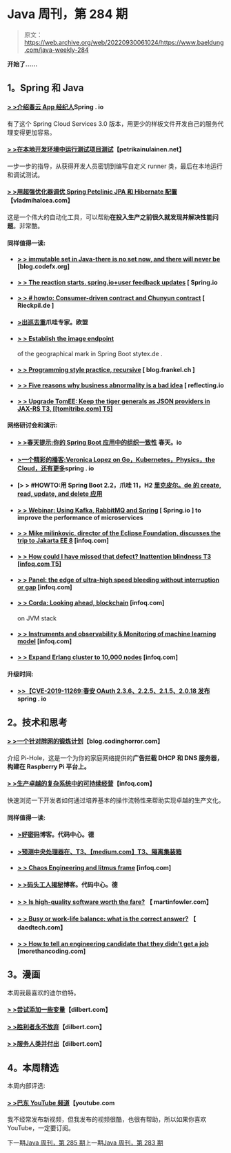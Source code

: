 # Java 周刊，第 284 期

> 原文：<https://web.archive.org/web/20220930061024/https://www.baeldung.com/java-weekly-284>

**开始了……**

## 1。Spring 和 Java

#### [**> >介绍春云 App 经纪人**](https://web.archive.org/web/20221208143856/https://spring.io/blog/2019/05/30/introducing-spring-cloud-app-broker)Spring . io

有了这个 Spring Cloud Services 3.0 版本，用更少的样板文件开发自己的服务代理变得更加容易。

#### [**> >在本地开发环境中运行测试项目测试**](https://web.archive.org/web/20221208143856/https://www.petrikainulainen.net/programming/testing/running-testproject-tests-on-a-local-development-environment/)【petrikainulainen.net】

一步一步的指导，从获得开发人员密钥到编写自定义 runner 类，最后在本地运行和调试测试。

#### [**> >用超强优化器调优 Spring Petclinic JPA 和 Hibernate 配置**](https://web.archive.org/web/20221208143856/https://vladmihalcea.com/spring-petclinic-hypersistence-optimizer/)【vladmihalcea.com】

这是一个伟大的自动化工具，可以帮助**在投入生产之前很久就发现并解决性能问题**。非常酷。

#### 同样值得一读:

*   #### [**> > immutable set in Java-there is no set now, and there will never be**](https://web.archive.org/web/20221208143856/https://blog.codefx.org/java/immutable-collections-in-java/) [blog.codefx.org]

*   #### [**> > The reaction starts. spring.io+user feedback updates**](https://web.archive.org/web/20221208143856/https://spring.io/blog/2019/06/05/react-ing-to-start-spring-io-user-feedback-updates) [ Spring.io

*   #### [**> > # howto: Consumer-driven contract and Chunyun contract**](https://web.archive.org/web/20221208143856/https://rieckpil.de/howto-consumer-driven-contracts-with-spring-cloud-contract/) [ Rieckpil.de ]

*   #### [**>出巡去重**](https://web.archive.org/web/20221208143856/https://www.javaspecialists.eu/archive/Issue270.html)爪哇专家。欧盟

*   #### [**> > Establish the image endpoint**](https://web.archive.org/web/20221208143856/http://stytex.de/blog/2019/06/04/geomarker-api-spring/)

    of the geographical mark in Spring Boot stytex.de .
*   #### [**> > Programming style practice, recursive**](https://web.archive.org/web/20221208143856/https://blog.frankel.ch/exercises-programming-style/4/) [ blog.frankel.ch ]

*   #### [> > Five reasons why business abnormality is a bad idea](https://web.archive.org/web/20221208143856/https://reflectoring.io/business-exceptions/) [ reflecting.io

*   #### [**> > Upgrade TomEE: Keep the tiger generals as JSON providers in JAX-RS** T3, [[tomitribe.com] T5]](https://web.archive.org/web/20221208143856/https://www.tomitribe.com/blog/upgrading-tomee-keeping-jettison-as-the-json-provider-in-jax-rs/)

#### 网络研讨会和演示:

*   #### [**> >春天提示:你的 Spring Boot 应用中的组织一致性**](https://web.archive.org/web/20221208143856/https://spring.io/blog/2019/06/05/spring-tips-organizational-consistency-in-your-spring-boot-applications) 春天。io

*   #### [>一个精彩的播客:Veronica Lopez on Go，Kubernetes，Physics，the Cloud，还有更多](https://web.archive.org/web/20221208143856/https://spring.io/blog/2019/05/31/a-bootiful-podcast-ver-nica-lopez-on-go-kubernetes-physics-the-cloud-and-more)spring . io

*   #### [**> > #HOWTO:用 Spring Boot 2.2，爪哇 11，H2** [ 里克皮尔。de 的 create, read, update, and delete 应用](https://web.archive.org/web/20221208143856/https://rieckpil.de/howto-crud-application-with-spring-boot-2-2-java-11-and-h2/)

*   #### [**> > Webinar: Using Kafka, RabbitMQ and Spring**](https://web.archive.org/web/20221208143856/https://spring.io/blog/2019/05/30/webinar-boosting-microservice-performance-with-kafka-rabbitmq-and-spring) [ Spring.io ] to improve the performance of microservices

*   #### [**> > Mike milinkovic, director of the Eclipse Foundation, discusses the trip to Jakarta EE 8**](https://web.archive.org/web/20221208143856/https://www.infoq.com/podcasts/milinkovich-jakarta-ee/?utm_campaign=infoq_content&utm_source=infoq&utm_medium=feed&utm_term=global) [infoq.com]

*   #### [**> > How could I have missed that defect? Inattention blindness** T3 [infoq.com T5]](https://web.archive.org/web/20221208143856/https://www.infoq.com/presentations/testing-defects-notice?utm_campaign=infoq_content&utm_source=infoq&utm_medium=feed&utm_term=global)

*   #### [**> > Panel: the edge of ultra-high speed bleeding without interruption or gap**](https://web.archive.org/web/20221208143856/https://www.infoq.com/presentations/panel-release-risk?utm_campaign=infoq_content&utm_source=infoq&utm_medium=feed&utm_term=global) [infoq.com]

*   #### [**> > Corda: Looking ahead, blockchain**](https://web.archive.org/web/20221208143856/https://www.infoq.com/presentations/corda-blockchain-jvm?utm_campaign=infoq_content&utm_source=infoq&utm_medium=feed&utm_term=global) [infoq.com]

    on JVM stack
*   #### [**> > Instruments and observability & Monitoring of machine learning model**](https://web.archive.org/web/20221208143856/https://www.infoq.com/presentations/instrumentation-observability-monitoring-ml?utm_campaign=infoq_content&utm_source=infoq&utm_medium=feed&utm_term=global) [infoq.com]

*   #### [**> > Expand Erlang cluster to 10,000 nodes**](https://web.archive.org/web/20221208143856/https://www.infoq.com/presentations/erland-scale-10000-nodes?utm_campaign=infoq_content&utm_source=infoq&utm_medium=feed&utm_term=global) [infoq.com]

#### 升级时间:

*   #### [**>>【CVE-2019-11269:春安 OAuth 2.3.6、2.2.5、2.1.5、2.0.18 发布**](https://web.archive.org/web/20221208143856/https://spring.io/blog/2019/05/30/cve-2019-11269-spring-security-oauth-2-3-6-2-2-5-2-1-5-2-0-18-released)spring . io

## 2。技术和思考

#### [> >一个针对胖网的锻炼计划](https://web.archive.org/web/20221208143856/https://blog.codinghorror.com/an-exercise-program-for-the-fat-web/)【blog.codinghorror.com】

介绍 Pi-Hole，这是一个为你的家庭网络提供的**广告拦截 DHCP 和 DNS 服务器，构建在 Raspberry Pi 平台上。**

#### [**> >生产卓越的复杂系统中的可持续经营**](https://web.archive.org/web/20221208143856/https://www.infoq.com/articles/production-excellence-sustainable-operations-complex-systems/?utm_campaign=infoq_content&utm_source=infoq&utm_medium=feed&utm_term=global)【infoq.com】

快速浏览一下开发者如何通过培养基本的操作流畅性来帮助实现卓越的生产文化。

#### 同样值得一读:

*   #### [**>好密码**](https://web.archive.org/web/20221208143856/https://blog.codecentric.de/en/2019/06/good-password/)博客。代码中心。德

*   #### [**>预测中央处理器在**、T3、【medium.com】T3、隔离集装箱](https://web.archive.org/web/20221208143856/https://medium.com/netflix-techblog/predictive-cpu-isolation-of-containers-at-netflix-91f014d856c7)

*   #### [**> > Chaos Engineering and litmus frame**](https://web.archive.org/web/20221208143856/https://www.infoq.com/news/2019/05/litmus-chaos-engineering-kube/?utm_campaign=infoq_content&utm_source=infoq&utm_medium=feed&utm_term=global) [infoq.com]

*   #### [**> >码头工人揭秘**](https://web.archive.org/web/20221208143856/https://blog.codecentric.de/en/2019/06/docker-demystified/)博客。代码中心。德

*   #### [**> > Is high-quality software worth the fare?**](https://web.archive.org/web/20221208143856/https://martinfowler.com/articles/is-quality-worth-cost.html) 【 martinfowler.com】

*   #### [**> > Busy or work-life balance: what is the correct answer?**](https://web.archive.org/web/20221208143856/https://daedtech.com/hustle-work-life-balance/) 【 daedtech.com】

*   #### [**> > How to tell an engineering candidate that they didn't get a job**](https://web.archive.org/web/20221208143856/https://morethancoding.com/2019/06/05/how-to-tell-an-engineering-candidate-that-they-didnt-get-the-job/) [morethancoding.com]

## 3。漫画

本周我最喜欢的迪尔伯特。

#### [**> >尝试添加一些变量**](https://web.archive.org/web/20221208143856/https://dilbert.com/strip/2019-06-02)【dilbert.com】

#### [**> >胜利者永不放弃**](https://web.archive.org/web/20221208143856/https://dilbert.com/strip/2019-06-01)【dilbert.com】

#### [**> >服务人类并付出**](https://web.archive.org/web/20221208143856/https://dilbert.com/strip/2019-06-05)【dilbert.com】

## 4。本周精选

本周内部评选:

#### [**> >巴东 YouTube 频道**](https://web.archive.org/web/20221208143856/https://www.youtube.com/channel/UClz8vOAb28UzP64meEvhg5w)【youtube.com

我不经常发布新视频，但我发布的视频很酷，也很有帮助，所以如果你喜欢 YouTube，一定要订阅。

下一期[Java 周刊，第 285 期](/web/20221208143856/https://www.baeldung.com/java-weekly-285)上一期[Java 周刊，第 283 期](/web/20221208143856/https://www.baeldung.com/java-weekly-283)